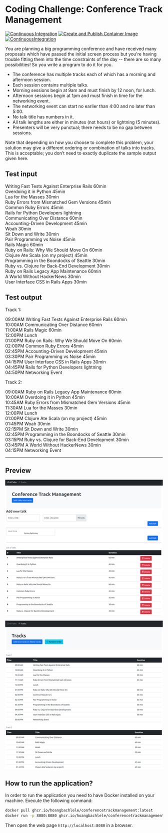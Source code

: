 # Coding Challenge: Conference Track Management

[![Continuous Integration](https://github.com/HoangBachLeLe/ConferenceTrackManagement/actions/workflows/continuous-integration.yaml/badge.svg)](https://github.com/HoangBachLeLe/ConferenceTrackManagement/actions/workflows/continuous-integration.yaml)
[![Create and Publish Container Image](https://github.com/HoangBachLeLe/ConferenceTrackManagement/actions/workflows/build-container-image.yaml/badge.svg)](https://github.com/HoangBachLeLe/ConferenceTrackManagement/actions/workflows/build-container-image.yaml)
[![ContinuousIntegration](https://github.com/HoangBachLeLe/ConferenceTrackManagement/actions/workflows/trivy-image-scan.yaml/badge.svg)](https://github.com/HoangBachLeLe/ConferenceTrackManagement/actions/workflows/trivy-image-scan.yaml)

You are planning a big programming conference and have received many proposals which have passed the initial screen process but you're having trouble fitting them into the time constraints of the day -- there are so many possibilities! So you write a program to do it for you.

- The conference has multiple tracks each of which has a morning and afternoon session.
- Each session contains multiple talks.
- Morning sessions begin at 9am and must finish by 12 noon, for lunch.
- Afternoon sessions begin at 1pm and must finish in time for the networking event.
- The networking event can start no earlier than 4:00 and no later than 5:00.
- No talk title has numbers in it.
- All talk lengths are either in minutes (not hours) or lightning (5 minutes).
- Presenters will be very punctual; there needs to be no gap between sessions.

Note that depending on how you choose to complete this problem, your solution may give a different ordering or combination of talks into tracks. This is acceptable; you don’t need to exactly duplicate the sample output given here.

## Test input

Writing Fast Tests Against Enterprise Rails 60min</br>
Overdoing it in Python 45min</br>
Lua for the Masses 30min</br>
Ruby Errors from Mismatched Gem Versions 45min</br>
Common Ruby Errors 45min</br>
Rails for Python Developers lightning</br>
Communicating Over Distance 60min</br>
Accounting-Driven Development 45min</br>
Woah 30min</br>
Sit Down and Write 30min</br>
Pair Programming vs Noise 45min</br>
Rails Magic 60min</br>
Ruby on Rails: Why We Should Move On 60min</br>
Clojure Ate Scala (on my project) 45min</br>
Programming in the Boondocks of Seattle 30min</br>
Ruby vs. Clojure for Back-End Development 30min</br>
Ruby on Rails Legacy App Maintenance 60min</br>
A World Without HackerNews 30min</br>
User Interface CSS in Rails Apps 30min</br>

## Test output

Track 1:

09:00AM Writing Fast Tests Against Enterprise Rails 60min</br>
10:00AM Communicating Over Distance 60min</br>
11:00AM Rails Magic 60min</br>
12:00PM Lunch</br>
01:00PM Ruby on Rails: Why We Should Move On 60min</br>
02:00PM Common Ruby Errors 45min</br>
02:45PM Accounting-Driven Development 45min</br>
03:30PM Pair Programming vs Noise 45min</br>
04:15PM User Interface CSS in Rails Apps 30min</br>
04:45PM Rails for Python Developers lightning</br>
04:50PM Networking Event</br>

Track 2:

09:00AM Ruby on Rails Legacy App Maintenance 60min</br>
10:00AM Overdoing it in Python 45min</br>
10:45AM Ruby Errors from Mismatched Gem Versions 45min</br>
11:30AM Lua for the Masses 30min</br>
12:00PM Lunch</br>
01:00PM Clojure Ate Scala (on my project) 45min</br>
01:45PM Woah 30min</br>
02:15PM Sit Down and Write 30min</br>
02:45PM Programming in the Boondocks of Seattle 30min</br>
03:15PM Ruby vs. Clojure for Back-End Development 30min</br>
03:45PM A World Without HackerNews 30min</br>
04:15PM Networking Event</br>

---

## Preview
![Preview 1](./preview1.png)

![Preview 2](./preview2.png)

## How to run the application?
In order to run the application you need to have Docker installed on your machine. Execute the following command:

```sh
docker pull ghcr.io/hoangbachlele/conferencetrackmanagement:latest
docker run -p 8080:8080 ghcr.io/hoangbachlele/conferencetrackmanagement:latest
```

Then open the web page `http://localhost:8080` in a browser.
